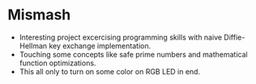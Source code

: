 # Mismash

- Interesting project excercising programming skills with naive Diffie-Hellman key exchange implementation.
- Touching some concepts like safe prime numbers and mathematical function optimizations.
- This all only to turn on some color on RGB LED in end.
